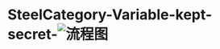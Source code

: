 # SteelCategory-Variable-kept-secret-![流程图](https://user-images.githubusercontent.com/114634141/193127740-fcbbf858-3d8a-4bde-b818-e2b108f111d0.png)
